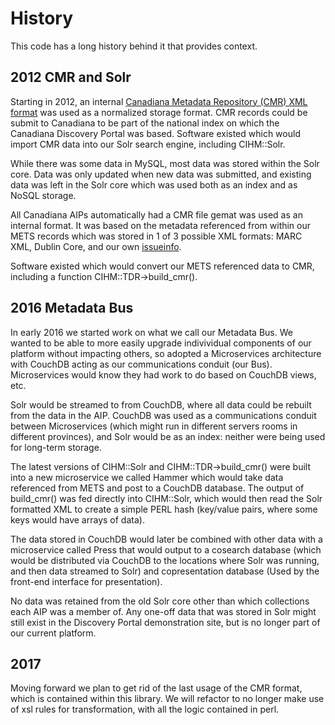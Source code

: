 # History

This code has a long history behind it that provides context.

## 2012 CMR and Solr

Starting in 2012, an internal [Canadiana Metadata Repository (CMR) XML format](http://www.canadiana.ca/schema/2012/xsd/cmr/cmr.xsd)  was used as a normalized storage format.  CMR records could be submit to Canadiana to be part of the national index on which the Canadiana Discovery Portal was based.  Software existed which would import CMR data into our Solr search engine, including CIHM::Solr.

While there was some data in MySQL, most data was stored within the Solr core.  Data was only updated when new data was submitted, and existing data was left in the Solr core which was used both as an index and as NoSQL storage.

 All Canadiana AIPs automatically had a CMR file gemat was used as an internal format. It was based on the metadata referenced from within our METS records which was stored in 1 of 3 possible XML formats: MARC XML, Dublin Core, and our own [issueinfo](http://www.canadiana.ca/schema/2012/xsd/issueinfo/issueinfo.xsd).
 
 Software existed which would convert our METS referenced data to CMR, including a function CIHM::TDR->build_cmr().
 
## 2016 Metadata Bus

In early 2016 we started work on what we call our Metadata Bus.  We wanted to be able to more easily upgrade indivividual components of our platform without impacting others, so adopted a Microservices architecture with CouchDB acting as our communications conduit (our Bus). Microservices would know they had work to do based on CouchDB views, etc.

Solr would be streamed to from CouchDB, where all data could be rebuilt from the data in the AIP.  CouchDB was used as a communications conduit between Microservices (which might run in different servers rooms in different provinces), and Solr would be as an index: neither were being used for long-term storage.

The latest versions of CIHM::Solr and CIHM::TDR->build_cmr() were built into a new microservice we called Hammer which would take data referenced from METS and post to a CouchDB database.  The output of build_cmr() was fed directly into CIHM::Solr, which would then read the Solr formatted XML to create a simple PERL hash (key/value pairs, where some keys would have arrays of data).

The data stored in CouchDB would later be combined with other data with a microservice called Press that would output to a cosearch database (which would be distributed via CouchDB to the locations where Solr was running, and then data streamed to Solr) and copresentation database (Used by the front-end interface for presentation).

No data was retained from the old Solr core other than which collections each AIP was a member of. Any one-off data that was stored in Solr might still exist in the Discovery Portal demonstration site, but is no longer part of our current platform.

## 2017

Moving forward we plan to get rid of the last usage of the CMR format, which is contained within this library. We will refactor to no longer make use of xsl rules for transformation, with all the logic contained in perl.

